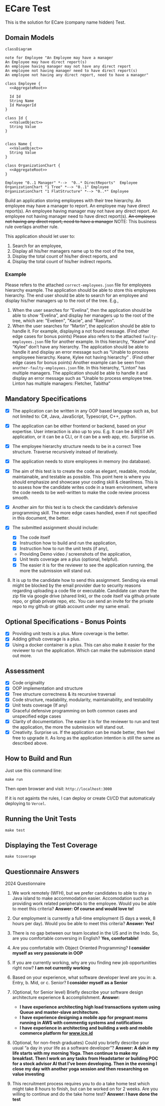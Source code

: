 # ECare Test

This is the solution for ECare (company name hidden) Test.

## Domain Models

```mermaid
classDiagram

note for Employee "An Employee may have a manager
An Employee may have direct report(s)
An employee having manager may not have any direct report
An employee not having manager need to have direct report(s)
An employee not having any direct report, need to have a manager"

class Employee {
  <<AggregateRoot>>

  Id Id
  String Name
  Id ManagerId
}

class Id {
  <<ValueObject>>
  String Value
}


class Name {
  <<ValueObject>>
  String Value
}

class OrganizationChart {
  <<AggregateRoot>>
}

Employee "0..1 Manager" *-->  "0..* DirectReports"  Employee
OrganizationChart "1 Tree" *--> "0..1" Employee
OrganizationChart "1 FlatStructure" *--> "0..*" Employee

```

Build an application storing employees with their tree hierarchy. An employee may have a manager
to report. An employee may have direct report(s). An employee having manager may not have any
direct report. An employee not having manager need to have direct report(s). ~~An employee not
having any direct report, need to have a manager~~ NOTE: This business rule overlaps another rule.

This application should let user to:

1. Search for an employee,
2. Display all his/her managers name up to the root of the tree,
3. Display the total count of his/her direct reports, and
4. Display the total count of his/her indirect reports.

### Example

Please refers to the attached `correct-employees.json` file for employees hierarchy example. The
application should be able to store this employees hierarchy. The end user should be able to search
for an employee and display his/her managers up to the root of the tree. E.g.,

1. When the user searches for “Evelina”, then the application should be able to show “Evelina”,
   and display her managers up to the root of the tree, which are: "Eveleen", "Kacie", and
   "Raelynn".
2. When the user searches for “Martin”, the application should be able to handle it. For
   example, displaying a not found message. (Find other edge cases for bonus points)
   Please also refers to the attached `faulty-employees.json` file for another example. In this hierarchy,
   “Keane” and “Kylee” don’t have any hierarchy. The application should be able to handle it and display
   an error message such as “Unable to process employeee hierarchy. Keane, Kylee not having
   hierarchy”
   . (Find other edge cases for bonus points)
   Another example can be seen from `another-faulty-employees.json` file. In this hierarchy, “Linton”
   has multiple managers. The application should be able to handle it and display an error message
   such as “Unable to process employee tree. Linton has multiple managers: Fletcher, Tabitha”

## Mandatory Specifications

- [x] The application can be written in any OOP based language such as, but not limited to: C#, Java,
      JavaScript, Typescript, C++, python.
- [x] The application can be either frontend or backend, based on your expertise. User interaction
      is also up to you. E.g. It can be a REST API application, or it can be a CLI, or it can be a web app,
      etc. Surprise us.

- [x] The employee hierarchy structure needs to be in a correct Tree structure. Traverse recursively
      instead of iteratively.

- [x] The application needs to store employees in memory (no database).

- [x] The aim of this test is to create the code as elegant, readable, modular, maintainable, and
      testable as possible. This point here is where you should emphasize and showcase your coding
      skill & cleanliness. This is to assess how the candidate writes code in a team environment,
      where the code needs to be well-written to make the code review process smooth.
- [x] Another aim for this test is to check the candidate’s defensive programming skill. The more
      edge cases handled, even if not specified in this document, the better.
- [x] The submitted assignment should include:

  - [x] The code itself
  - [x] Instruction how to build and run the application,
  - [x] Instruction how to run the unit tests (if any),
  - Providing Demo video / screenshots of the application,
  - [x] Unit tests coverage are a plus (optional, helpful).
  - [x] The easier it is for the reviewer to see the application running, the more the submission will stand out.

8. It is up to the candidate how to send this assignment. Sending via email might be blocked by
   the email provider due to security reasons regarding uploading a code file or executable.
   Candidate can share the zip file via google drive (shared link), or the code itself via github
   private repo, or gitlab private repo, etc. You can send an invite for the private repo to my
   github or gitlab account under my same email.

## Optional Specifications - Bonus Points

- [x] Providing unit tests is a plus. More coverage is the better.
- [x] Adding github coverage is a plus.
- [x] Using a docker container is a plus. This can also make it easier for the reviewer to run the application. Which can make the submission stand out more.

## Assessment

- [x] Code originality
- [x] OOP implementation and structure
- [x] Tree structure correctness & its recursive traversal
- [x] Code structure, readability, modularity, maintainability, and testability
- [x] Unit tests coverage (If any)
- [x] Graceful defensive programming on both common cases and unspecified edge cases
- [x] Clarity of documentation. The easier it is for the reviewer to run and test the application, the
      more the submission will stand out.
- [x] Creativity. Surprise us. If the application can be made better, then feel free to upgrade it. As
      long as the application intention is still the same as described above.

## How to Build and Run

Just use this command line:

```
make run
```

Then open browser and visit: `http://localhost:3000`

If it is not againts the rules, I can deploy or create CI/CD that automaticaly deploying to `Vercel`.

## Running the Unit Tests

```
make test
```

## Displaying the Test Coverage

```
make tcoverage
```

## Questionnaire Answers

2024 Questionnaire

1. We work remotely (WFH), but we prefer candidates to able to stay in Java island to make
   accommodation easier. Accomodation such as providing work related peripherals to the
   employee. Would you be able to meet this criteria? **Answer: Of course and would love to!**

2. Our employment is currently a full-time employment (5 days a week, 8 hours per day).
   Would you be able to meet this criteria?
   **Answer: Yes!**

3. There is no gap between our team located in the US and in the Indo. So, are you comfortable
   conversing in English? **Yes, comfortable!**
4. Are you comfortable with Object Oriented Programming? **I consider myself as very passionate in OOP**
5. If you are currently working, why are you finding new job opportunities right now? **I am not currently working**
6. Based on your experience, what software developer level are you in:
   a. Entry,
   b. Mid, or
   c. Senior?
   **I consider myself as a Senior**
7. (Optional, for Senior level) Briefly describe your software design architecture experience &
   accomplishment. **Answer:**
   - **I have experience architecting high load transactions system using Queue and master-slave architecture.**
   - **I have experience designing a mobile app for pregnant moms running in AWS with commentig systems and notifications**
   - **I have experience in architecting and building a web and mobile commerce platform for www.ice.id**
8. (Optional, for non-fresh graduates) Could you briefly describe your usual “a day in your life as
   a software developer”?
   **Answer: A dah in my life starts with my morning Yoga. Then continue to make my breakfast. Then I work on any tasks from Headstarter or building POC for a stock advisor AI that I've been developing. Then in the evening I close my day with another yoga session and then researching on value investing**
9. This recruitment process requires you to do a take home test which might take 8 hours to
   finish, but can be worked on for 2 weeks. Are you willing to continue and do the take home
   test? **Answer: I have done the test**
